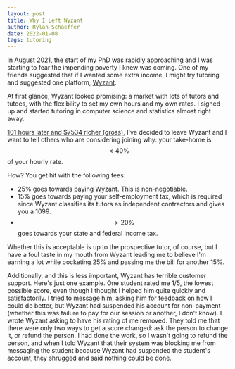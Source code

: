```yaml
---
layout: post
title: Why I Left Wyzant
author: Rylan Schaeffer
date: 2022-01-08
tags: tutoring
---
```


In August 2021, the start of my PhD was rapidly approaching and I was starting to fear
the impending poverty I knew was coming. One of my friends suggested that if I wanted
some extra income, I might try tutoring and suggested one platform,
[Wyzant](https://www.wyzant.com/).

At first glance, Wyzant looked promising: a market with lots of tutors and tutees, with the 
flexibility to set my own hours and my own rates. I signed up and started tutoring
in computer science and statistics almost right away.

[101 hours later and $7534 richer (gross)](https://www.wyzant.com/match/tutor/88750667), 
I've decided to leave Wyzant and I want to tell others who are considering joining
why: your take-home is $$<40\%$$ of your hourly rate.

How? You get hit with the following fees:

- 25% goes towards paying Wyzant. This is non-negotiable.
- 15% goes towards paying your self-employment tax, which is required since Wyzant
  classifies its tutors as independent contractors and gives you a 1099. 
- $$>20\%$$ goes towards your state and federal income tax.

Whether this is acceptable is up to the prospective tutor, of course, but I have a foul taste in 
my mouth from Wyzant leading me to believe I'm earning a lot while pocketing 25% and
passing me the bill for another 15%.

Additionally, and this is less important, Wyzant has terrible customer support. Here's
just one example. One student rated me 1/5, the lowest possible score, even though 
I thought I helped him quite quickly and satisfactorily. I tried to message him, asking
him for feedback on how I could do better, but Wyzant had suspended his account for non-payment
(whether this was failure to pay for our session or another, I don't know). I wrote Wyzant
asking to have his rating of me removed. They told me that there were only two ways to get a 
score changed: ask the person to change it, or refund the person. I had done the work,
so I wasn't going to refund the person, and when I told Wyzant that their system was blocking
me from messaging the student because Wyzant had suspended the student's account,
they shrugged and said nothing could be done.